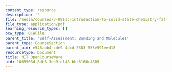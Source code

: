 ```yaml
---
content_type: resource
description: ''
file: /media/courses/3-091sc-introduction-to-solid-state-chemistry-fall-2010/1085503d8db83ee9e148bbc6166c4809_MIT3_091SCF10Exam_1_Prob_3_300k.pdf
file_type: application/pdf
learning_resource_types: []
ocw_type: OCWFile
parent_title: 'Self-Assessment: Bonding and Molecules'
parent_type: CourseSection
parent_uid: e546abb4-cde9-4dcd-5383-555e591eed18
resourcetype: Document
title: MIT OpenCourseWare
uid: 1085503d-8db8-3ee9-e148-bbc6166c4809
---
```

